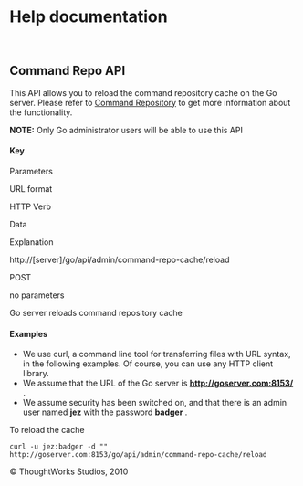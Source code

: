 Help documentation
==================

 

Command Repo API<!-- {.collapsible-heading onclick="toggleCollapse($(this));"} -->
----------------

This API allows you to reload the command repository cache on the Go
server. Please refer to [Command Repository](../advanced_usage/command_repository.html) to
get more information about the functionality.

**NOTE:** Only Go administrator users will be able to use this API

#### Key<!-- {.collapsible-heading onclick="toggleCollapse($(this));"} -->

Parameters

URL format

HTTP Verb

Data

Explanation

http://[server]/go/api/admin/command-repo-cache/reload

POST

no parameters

Go server reloads command repository cache

#### Examples<!-- {.collapsible-heading onclick="toggleCollapse($(this));"} -->

-   We use curl, a command line tool for transferring files with URL
    syntax, in the following examples. Of course, you can use any HTTP
    client library.
-   We assume that the URL of the Go server is
    **http://goserver.com:8153/** .
-   We assume security has been switched on, and that there is an admin
    user named **jez** with the password **badger** .

To reload the cache

``` {.code}
curl -u jez:badger -d "" http://goserver.com:8153/go/api/admin/command-repo-cache/reload
```





© ThoughtWorks Studios, 2010

